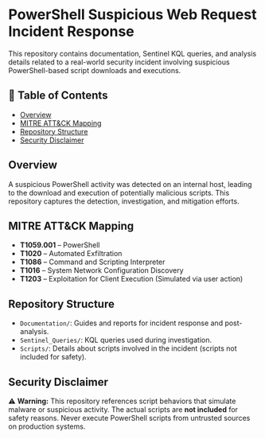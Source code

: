 # PowerShell Suspicious Web Request Incident Response

This repository contains documentation, Sentinel KQL queries, and analysis details related to a real-world security incident involving suspicious PowerShell-based script downloads and executions.

## 📘 Table of Contents

- [Overview](#overview)
- [MITRE ATT&CK Mapping](#mitre-attck-mapping)
- [Repository Structure](#repository-structure)
- [Security Disclaimer](#security-disclaimer)

## Overview

A suspicious PowerShell activity was detected on an internal host, leading to the download and execution of potentially malicious scripts. This repository captures the detection, investigation, and mitigation efforts.

## MITRE ATT&CK Mapping

- **T1059.001** – PowerShell
- **T1020** – Automated Exfiltration
- **T1086** – Command and Scripting Interpreter
- **T1016** – System Network Configuration Discovery
- **T1203** – Exploitation for Client Execution (Simulated via user action)

## Repository Structure

- `Documentation/`: Guides and reports for incident response and post-analysis.
- `Sentinel_Queries/`: KQL queries used during investigation.
- `Scripts/`: Details about scripts involved in the incident (scripts not included for safety).

## Security Disclaimer

⚠️ **Warning:** This repository references script behaviors that simulate malware or suspicious activity. The actual scripts are **not included** for safety reasons. Never execute PowerShell scripts from untrusted sources on production systems.
